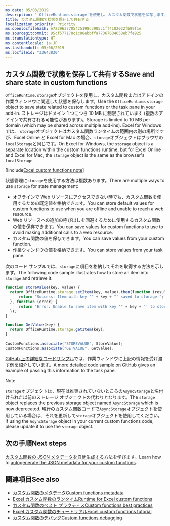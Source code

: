 ```yaml
---
ms.date: 05/03/2019
description: '`OfficeRuntime.storage`を使用し、カスタム関数で状態を保存します。'
title: カスタム関数で状態を保存して共有する
localization_priority: Priority
ms.openlocfilehash: e7229637705425198d3905c1ff4102022fb99f1e
ms.sourcegitcommit: 95cf577178c1c88ebbffa77367634658eb7fe925
ms.translationtype: HT
ms.contentlocale: ja-JP
ms.lasthandoff: 05/06/2019
ms.locfileid: "33643830"
---
```

## <a name="save-and-share-state-in-custom-functions"></a><span data-ttu-id="8d2aa-103">カスタム関数で状態を保存して共有する</span><span class="sxs-lookup"><span data-stu-id="8d2aa-103">Save and share state in custom functions</span></span>

<span data-ttu-id="8d2aa-104">`OfficeRuntime.storage`オブジェクトを使用し、カスタム関数またはアドインの作業ウィンドウに関連した状態を保存します。</span><span class="sxs-lookup"><span data-stu-id="8d2aa-104">Use the `OfficeRuntime.storage` object to save state related to custom functions or the task pane in your add-in.</span></span> <span data-ttu-id="8d2aa-105">ストレージはドメイン 1 つにつき 10 MB に制限されています (複数のアドインで共有される可能性があります)。</span><span class="sxs-lookup"><span data-stu-id="8d2aa-105">Storage is limited to 10 MB per domain (which may be shared across multiple add-ins).</span></span> <span data-ttu-id="8d2aa-106">Excel for Windows では、 `storage`オブジェクトはカスタム関数ランタイムの範囲内の別の場所ですが、Excel Online と Excel for Mac の場合、`storage`オブジェクトはブラウザの`localStorage`と同じです。</span><span class="sxs-lookup"><span data-stu-id="8d2aa-106">On Excel for Windows, the `storage` object is a separate location within the custom functions runtime, but for Excel Online and Excel for Mac, the `storage` object is the same as the browser's `localStorage`.</span></span>

[!include[Excel custom functions note](../includes/excel-custom-functions-note.md)]

<span data-ttu-id="8d2aa-107">状態管理に`storage`を使用する方法は複数あります。</span><span class="sxs-lookup"><span data-stu-id="8d2aa-107">There are multiple ways to use `storage` for state management:</span></span>

- <span data-ttu-id="8d2aa-108">オフラインで Web リソースにアクセスできない時でも、カスタム関数を使用するための既定値を格納できます。</span><span class="sxs-lookup"><span data-stu-id="8d2aa-108">You can store default values for custom functions to use when you are offline and unable to reach a web resource.</span></span>
- <span data-ttu-id="8d2aa-109">Web リソースへの追加の呼び出しを回避するために使用するカスタム関数の値を保存できます。</span><span class="sxs-lookup"><span data-stu-id="8d2aa-109">You can save values for custom functions to use to avoid making additional calls to a web resource.</span></span>
- <span data-ttu-id="8d2aa-110">カスタム関数の値を保存できます。</span><span class="sxs-lookup"><span data-stu-id="8d2aa-110">You can save values from your custom function.</span></span>
- <span data-ttu-id="8d2aa-111">作業ウィンドウの値を格納できます。</span><span class="sxs-lookup"><span data-stu-id="8d2aa-111">You can store values from your task pane.</span></span>

<span data-ttu-id="8d2aa-112">次のコード サンプルでは、`storage`に項目を格納してそれを取得する方法を示します。</span><span class="sxs-lookup"><span data-stu-id="8d2aa-112">The following code sample illustrates how to store an item into `storage` and retrieve it.</span></span>

```js
function storeValue(key, value) {
  return OfficeRuntime.storage.setItem(key, value).then(function (result) {
      return "Success: Item with key '" + key + "' saved to storage.";
  }, function (error) {
      return "Error: Unable to save item with key '" + key + "' to storage. " + error;
  });
}

function GetValue(key) {
  return OfficeRuntime.storage.getItem(key);
}

CustomFunctions.associate("STOREVALUE", StoreValue);
CustomFunctions.associate("GETVALUE", GetValue);
```

<span data-ttu-id="8d2aa-113">[GitHub 上の詳細なコードサンプル](https://github.com/OfficeDev/PnP-OfficeAddins/tree/master/Excel-custom-functions/AsyncStorage)では、作業ウィンドウに上記の情報を受け渡す例を紹介しています。</span><span class="sxs-lookup"><span data-stu-id="8d2aa-113">[A more detailed code sample on GitHub](https://github.com/OfficeDev/PnP-OfficeAddins/tree/master/Excel-custom-functions/AsyncStorage) gives an example of passing this information to the task pane.</span></span>

>[!NOTE]
> <span data-ttu-id="8d2aa-114">`storage`オブジェクトは、現在は推奨されていないところの`AsyncStorage`と名付けられた以前のストレージ オブジェクトの代わりとなります。</span><span class="sxs-lookup"><span data-stu-id="8d2aa-114">The `storage` object replaces the previous storage object named `AsyncStorage` which is now deprecated.</span></span> <span data-ttu-id="8d2aa-115">現行のカスタム関数コードで`AsyncStorage`オブジェクトを使用している場合は、それを更新して`storage`オブジェクトを使用してください。</span><span class="sxs-lookup"><span data-stu-id="8d2aa-115">If using the `AsyncStorage` object in your current custom functions code, please update it to use the `storage` object.</span></span>

## <a name="next-steps"></a><span data-ttu-id="8d2aa-116">次の手順</span><span class="sxs-lookup"><span data-stu-id="8d2aa-116">Next steps</span></span>
<span data-ttu-id="8d2aa-117">[カスタム関数の JSON メタデータを自動生成する](custom-functions-json-autogeneration.md)方法を学びます。</span><span class="sxs-lookup"><span data-stu-id="8d2aa-117">Learn how to [autogenerate the JSON metadata for your custom functions](custom-functions-json-autogeneration.md).</span></span> 

## <a name="see-also"></a><span data-ttu-id="8d2aa-118">関連項目</span><span class="sxs-lookup"><span data-stu-id="8d2aa-118">See also</span></span>

* [<span data-ttu-id="8d2aa-119">カスタム関数のメタデータ</span><span class="sxs-lookup"><span data-stu-id="8d2aa-119">Custom functions metadata</span></span>](custom-functions-json.md)
* [<span data-ttu-id="8d2aa-120">Excel カスタム関数のランタイム</span><span class="sxs-lookup"><span data-stu-id="8d2aa-120">Runtime for Excel custom functions</span></span>](custom-functions-runtime.md)
* [<span data-ttu-id="8d2aa-121">カスタム関数のベスト プラクティス</span><span class="sxs-lookup"><span data-stu-id="8d2aa-121">Custom functions best practices</span></span>](custom-functions-best-practices.md)
* [<span data-ttu-id="8d2aa-122">Excel カスタム関数のチュートリアル</span><span class="sxs-lookup"><span data-stu-id="8d2aa-122">Excel custom functions tutorial</span></span>](../tutorials/excel-tutorial-create-custom-functions.md)
* [<span data-ttu-id="8d2aa-123">カスタム関数のデバッグ</span><span class="sxs-lookup"><span data-stu-id="8d2aa-123">Custom functions debugging</span></span>](custom-functions-debugging.md)
